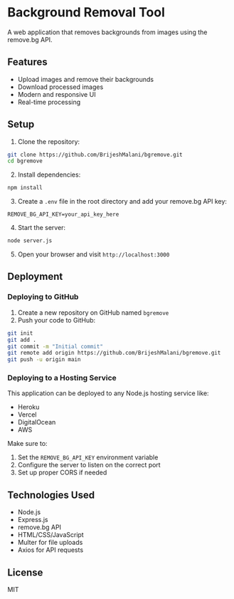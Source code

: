 # Background Removal Tool

A web application that removes backgrounds from images using the remove.bg API.

## Features

- Upload images and remove their backgrounds
- Download processed images
- Modern and responsive UI
- Real-time processing

## Setup

1. Clone the repository:
```bash
git clone https://github.com/BrijeshMalani/bgremove.git
cd bgremove
```

2. Install dependencies:
```bash
npm install
```

3. Create a `.env` file in the root directory and add your remove.bg API key:
```
REMOVE_BG_API_KEY=your_api_key_here
```

4. Start the server:
```bash
node server.js
```

5. Open your browser and visit `http://localhost:3000`

## Deployment

### Deploying to GitHub

1. Create a new repository on GitHub named `bgremove`
2. Push your code to GitHub:
```bash
git init
git add .
git commit -m "Initial commit"
git remote add origin https://github.com/BrijeshMalani/bgremove.git
git push -u origin main
```

### Deploying to a Hosting Service

This application can be deployed to any Node.js hosting service like:
- Heroku
- Vercel
- DigitalOcean
- AWS

Make sure to:
1. Set the `REMOVE_BG_API_KEY` environment variable
2. Configure the server to listen on the correct port
3. Set up proper CORS if needed

## Technologies Used

- Node.js
- Express.js
- remove.bg API
- HTML/CSS/JavaScript
- Multer for file uploads
- Axios for API requests

## License

MIT 